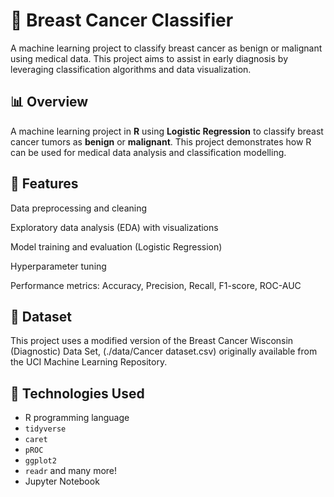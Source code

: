 # 🧠 Breast Cancer Classifier
A machine learning project to classify breast cancer as benign or malignant using medical data. This project aims to assist in early diagnosis by leveraging classification algorithms and data visualization.

## 📊 Overview 
A machine learning project in **R** using **Logistic Regression** to classify breast cancer tumors as **benign** or **malignant**. This project demonstrates how R can be used for medical data analysis and classification modelling.

## 🧬 Features
Data preprocessing and cleaning

Exploratory data analysis (EDA) with visualizations

Model training and evaluation (Logistic Regression)

Hyperparameter tuning

Performance metrics: Accuracy, Precision, Recall, F1-score, ROC-AUC

## 📌 Dataset
This project uses a modified version of the Breast Cancer Wisconsin (Diagnostic) Data Set, (./data/Cancer dataset.csv) originally available from the UCI Machine Learning Repository.  

## 🚀 Technologies Used
- R programming language
- `tidyverse`
- `caret`
- `pROC`
- `ggplot2`
- `readr` and many more!
- Jupyter Notebook
